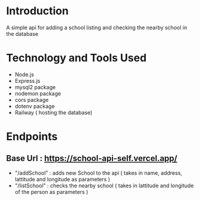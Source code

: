 # Introduction
A simple api for adding a school listing and checking the nearby school in the database

# Technology and Tools Used
- Node.js
- Express.js
- mysql2 package
- nodemon package
- cors package
- dotenv package
- Railway ( hosting the database)

# Endpoints

## Base Url : https://school-api-self.vercel.app/
- "/addSchool" : adds new School to the api ( takes in name, address, lattitude and longitude  as parameters )
- "/listSchool" : checks the nearby school ( takes in lattitude and longitude of the person as parameters )
